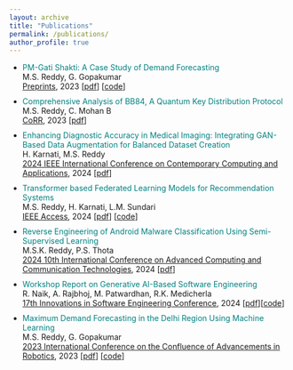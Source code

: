 ```yaml
---
layout: archive
title: "Publications"
permalink: /publications/
author_profile: true
---
```



<ul>

<li style="margin-bottom: 10px;">
<span style="color: #008080;">PM-Gati Shakti: A Case Study of Demand Forecasting</span><br/> 
M.S. Reddy, G. Gopakumar <br /> 
<a href="https://www.preprints.org/manuscript/202308.0535/v1">Preprints</a>, 2023  [<a title="pdf" href="stats.pdf">pdf</a>] [<a title="code" href="https://github.com/sujaykumarmag/delhi_electricity_forecasting">code</a>]
</li>

<li style="margin-bottom: 10px;">
<span style="color: #008080;">Comprehensive Analysis of BB84, A Quantum Key Distribution Protocol</span><br/> 
M.S. Reddy, C. Mohan B <br /> 
<a href="https://arxiv.org/abs/2312.05609">CoRR</a>, 2023  [<a title="pdf" href="bb84.pdf">pdf</a>]
</li>

<li style="margin-bottom: 10px;">
<span style="color: #008080;">Enhancing Diagnostic Accuracy in Medical Imaging: Integrating GAN-Based Data Augmentation for Balanced Dataset Creation</span><br/> 
H. Karnati, M.S. Reddy <br /> 
<a href="https://ieeexplore.ieee.org/abstract/document/10649058">2024 IEEE International Conference on Contemporary Computing and Applications</a>, 2024 [<a title="pdf" href="gan.pdf">pdf</a>]
</li>

<li style="margin-bottom: 10px;">
<span style="color: #008080;">Transformer based Federated Learning Models for Recommendation Systems</span><br/> 
M.S. Reddy, H. Karnati, L.M. Sundari <br /> 
<a href="https://ieeexplore.ieee.org/abstract/document/10630471">IEEE Access</a>, 2024 [<a title="pdf" href="fl.pdf">pdf</a>] [<a title="code" href="https://github.com/sujaykumarmag/Transformer_FL">code</a>]
</li>

<li style="margin-bottom: 10px;">
<span style="color: #008080;">Reverse Engineering of Android Malware Classification Using Semi-Supervised Learning</span><br/> 
M.S.K. Reddy, P.S. Thota <br /> 
<a href="https://ieeexplore.ieee.org/abstract/document/10717122">2024 10th International Conference on Advanced Computing and Communication Technologies</a>, 2024 [<a title="pdf" href="malware.pdf">pdf</a>] 
</li>

<li style="margin-bottom: 10px;">
<span style="color: #008080;">Workshop Report on Generative AI-Based Software Engineering</span><br/> 
R. Naik, A. Rajbhoj, M. Patwardhan, R.K. Medicherla <br /> 
<a href="https://dl.acm.org/doi/abs/10.1145/3641399.3641437">17th Innovations in Software Engineering Conference</a>, 2024 [<a title="pdf" href="rag.pdf">pdf</a>][<a title="code" href="https://github.com/sujaykumarmag/RAG_LLM">code</a>]
</li>

<li style="margin-bottom: 10px;">
<span style="color: #008080;">Maximum Demand Forecasting in the Delhi Region Using Machine Learning</span><br/> 
M.S. Reddy, G. Gopakumar <br /> 
<a href="https://ieeexplore.ieee.org/abstract/document/10435064">2023 International Conference on the Confluence of Advancements in Robotics</a>, 2023 [<a title="pdf" href="forecast.pdf">pdf</a>] [<a title="code" href="https://github.com/sujaykumarmag/delhi_electricity_forecasting">code</a>]
</li>

</ul>


<!-- 

<div style="width: 1200px;">
<ul>

<li style="margin-bottom: 10px;"><span style="color: #008080;">In-Network Probabilistic Monitoring Primitives under the Influence of Adversarial Network Inputs </span><br/> Harish, Shiv, Anibrata, Amogh, Praveen Tammana, Pravien Govindan Kannan, Rinku Shah <br /><a href="https://conferences.sigcomm.org/events/apnet2023/"> APNet </a>, Hong Kong, June 2023 [<a title="AdvInputs" href="Adv.Inputs.PDPs.pdf">pdf</a>][<a title="slides" href="APNet'23.Adv.Inputs.PDP.algos.talk.pdf">slides</a>]</li>

<li style="margin-bottom: 10px;"><span style="color: #008080;">Scaling IoT MUD Enforcement using Programmable Data Planes</span><br/> Harish, Suvrima, Hemanth, Praveen, Achmad, Kotaro, Selva, Venkanna, Chong <br /><a href="https://noms2023.ieee-noms.org/"> IEEE/IFIP NOMS </a>, Miami, FL, May 2023 [<a title="IoTMud Scale" href="MUD-Scale.pdf">pdf</a>] [<a title="IoTMud Scale talk" href="NOMS'23.P4.IoT-MUD-Scale.talk.pdf">slides</a>] [talk] </li>

<li style="margin-bottom: 10px;"><span style="color: #008080;">Accelerating PUF-based Authentication Protocols Using Programmable Switch</span><br/> Divya, Ranjitha, Krishna Sai, Praveen, Antony, Tejasvi<br /><a href="https://noms2023.ieee-noms.org/"> IEEE/IFIP NOMS </a>, Miami, FL, May 2023 [<a title="PUFAuth" href="PUF-Auth.pdf">pdf</a>] [<a title="slides" href="NOMS.PUFAuth.talk.pdf">slides</a>] [talk] </li>

<li style="margin-bottom: 10px;"><span style="color: #008080;">A Case for Cross-Domain Observability to Debug Performance Issues in Microservices</span><br/> Ranjitha K, <strong>Praveen Tammana</strong>, Pravein Govindan Kannan, Priyanka Naik<br /><a href="https://conferences.computer.org/cloud/2022/"> IEEE CLOUD </a>, Barcelona, Spain, July 2022 [<a title="PerfMON" href="perfMON.pdf">pdf</a>] [<a title="slides" href="perfmon-cloud22-slides.pdf">slides</a>] </li>

<li style="margin-bottom: 10px;"><span style="color: #008080;">IoT MUD Enforcement in the Edge Cloud Using Programmable Switch</span><br />Harish S A, Hemanth Kothapalli, Shubham Lahoti, Kotaro Kataoka, <strong>Praveen Tammana</strong><br/> <a href="https://conferences.sigcomm.org/sigcomm/2022/workshop-ffspin.html"> ACM SIGCOMM FFSPIN </a>, Amsterdam, Aug 2022 [<a title="IoTMUD" href="IoTMUD-FFSPIN.pdf">pdf</a>] [<a title="slides" href="IoT-MUD-FFSPIN-slides22.pdf">slides</a>] </li>

<li style="margin-bottom: 10px;"><span style="color: #008080;">Implementing ChaCha Based Crypto Primitives on Programmable SmartNICs</span><br />Shaguftha Zuveria Kottur, Krishna Kadiyala, <strong>Praveen Tammana</strong>, and Rinku Shah<br/> <a href="https://conferences.sigcomm.org/sigcomm/2022/workshop-ffspin.html"> ACM SIGCOMM FFSPIN </a>, Amsterdam, Aug 2022 [<a title="Crypto" href="Crypto-FFSPIN.pdf">pdf</a>] [talk] [slides] </li>

<li style="margin-bottom: 10px;"><span style="color: #008080;">Packet Processing Algorithm Identification using Program Embeddings</span><br />S. VenkataKeerthy, Yashas Andaluri, Sayan Dey,  Rinku Shah, <strong>Praveen Tammana</strong>, and Ramakrishna Upadrasta<br/> <a href="https://conferences.sigcomm.org/events/apnet2022/cfp.html"> APNet'22 </a>, Fuzhou, China, Aug 2022 [<a title="PPA" href="https://conferences.sigcomm.org/events/apnet2022/papers/Packet%20Processing%20Algorithm%20Identification%20using%20Program%20Embeddings1.pdf">pdf</a>] [<a href="https://hkustconnect-my.sharepoint.com/personal/hwangdv_connect_ust_hk/_layouts/15/stream.aspx?id=%2Fpersonal%2Fhwangdv%5Fconnect%5Fust%5Fhk%2FDocuments%2Ffor%5Fshare%2Fapnet2022%2FDay%202%2F14%2DPacket%20Processing%20Algorithm%20Identification%20using%20Program%20Embeddings%2Emp4&ct=1676083108063&or=Teams-HL&ga=1">talk</a>]</li>

<li style="margin-bottom: 10px;"><span style="color: #008080;">Accelerating PUF-based UAV Authentication Protocols Using Programmable Switch</span><br />Ranjitha K, Divya Pathak, Tejasvi Alladi, Antony Franklin, <strong>Praveen Tammana</strong><br /><a href="https://www.comsnets.org/poster_session.html"> IEEE/ACM COMSNETS </a>, Bangalore, India, Jan 2022 [<a title="P4-PUF" href="puf-uav-p4.pdf">pdf</a>] [<a href="https://drive.google.com/file/d/1sx8-wYhfb_Iz6WiKNTOf62yUGJtqPYUq/view?usp=sharing">talk</a>]  </li>

<li style="margin-bottom: 10px;"><span style="color: #008080;">Closed-loop Network Performance Monitoring and Diagnosis with SpiderMon</span><br />Weitao Wang, Xinyu Wu, <strong>Praveen Tammana</strong>, Ang Chen, T.S. Eugene Ng<br /> <a href="https://www.usenix.org/conference/nsdi22/technical-sessions"> USENIX NSDI </a>, WA, USA, Mar 2022 [<a title="SpiderMon" href="https://www.usenix.org/conference/nsdi22/presentation/wang">pdf</a>] [<a href="https://www.youtube.com/watch?v=Jwp7x2ixfFs">talk</a>] </li> 

<li style="margin-bottom: 10px;"><span style="color: #008080;">DBVal: Validating P4 Data Plane Runtime Behavior</span><br />K Shiv Kumar, Ranjitha K, PS Prashanth, Mina Tahmasbi Arashloo, Venkanna U, Praveen Tammana<br /><a href="https://conferences.sigcomm.org/sosr/2021/"> ACM SIGCOMM SOSR </a>, Sep 2021 [<a title="DBVal" href="DBVal_final.pdf">pdf</a>] [<a href="https://drive.google.com/file/d/1zqMKhv7oT8U0G_4IHJjGhIb3n_rzhiNM/view?usp=sharing">talk</a>] [<a href="https://drive.google.com/file/d/1IhxyZZEtgqQDwPugxbUfBIIB9u5hDqKb/view?usp=sharing">slides</a>]  </li>

<li style="margin-bottom: 10px;"><span style="color: #008080;">Anomaly Detection in Data Plane Systems using Packet Execution Paths</span><br />Archit Sanghi, Krishna P. Kadiyala, <strong>Praveen Tammana</strong>, Saurabh Joshi<br/> <a href="https://conferences.sigcomm.org/sigcomm/2021/workshop-spin.html"> ACM SIGCOMM SPIN </a>, Aug 2021 [<a title="p4anamoly" href="P4anamoly-spin-final.pdf">pdf</a>] [<a href="/talks/SPIN'21-p4anamoly.pptx">slides</a>] </li>

<li style="margin-bottom: 10px;"><span style="color: #008080;">Adaptive Weighted Traffic Splitting in Programmable Data Planes</span><br />Kuo-Feng Hsu, <strong>Praveen Tammana</strong>, Ryan Beckett, Ang Chen, Jennifer Rexford, David Walker<br />ACM SOSR, Mar 2020 [<a title="DASH-Final" href="dash-final.pdf">pdf</a>] [<a href="https://www.youtube.com/watch?v=JJ0aik8HCME">talk</a>] [<a href="/talks/dash-sosr20-kuofeng.pptx">slides</a>]</li>

<li style="margin-bottom: 10px;"><span style="color: #008080;">Tracking P4 Program Execution in the Data Plane <em><strong><span style="color: #ff6600;">(Best paper award)</span></strong></em></span><br />Suriya Kodeswaran, Mina Tahmasbi Arashloo, <strong>Praveen Tammana</strong>, Jennifer Rexford<br />ACM SOSR, Mar 2020 [<a title="track-p4" href="track-p4.pdf">pdf</a>] [<a href="https://www.youtube.com/watch?v=RbQFWIYO2cw">talk</a>]</li>

<li style="margin-bottom: 10px;"><span style="color: #008080;"> Grasp the Root Causes in the Dataplane: Diagnosing Latency Problems with SpiderMon</span><br />Weitao Wang, <strong>Praveen Tammana</strong>, Ang Chen, T.S.Eugene Ng<br />ACM SOSR, Mar 2020 [<a title="spidermon" href="spidermon.pdf">pdf</a>][<a href="https://www.youtube.com/watch?v=SYbr8W_JG6A">talk</a>]</li>

<li style="margin-bottom: 10px;"><span style="color: #008080;">Contra: A Programmable System for Performance-aware Routing</span><br />Kuo-Feng Hsu, Ryan Beckett, Ang Chen, Jennifer Rexford, <strong>Praveen Tammana</strong>, David Walker<br />USENIX NSDI 2020, Feb 2020 [<a href="nsdi20spring_hsu_prepub.pdf">pdf</a>] [<a href="https://youtu.be/progDSegmd8">talk</a>] [<a href="/talks/Contra.pptx">slides</a>]</li>

<li style="margin-bottom: 10px;"><span style="color: #008080;">Fault Localization in Large-Scale Network Policy Deployment</span><br /><strong>Praveen Tammana</strong>, Chandra, Pavan, Ramana Kompella, and Myungjin Lee<br />IEEE ICDCS, July 2018 [<a href="scout.pdf" target="_blank" rel="noopener noreferrer">pdf</a>][<a href="/talks/scout_presentation.pptx">slides</a>]</li>

<li style="margin-bottom: 10px;"><span style="color: #008080;">Distributed Network Monitoring and Debugging with SwitchPointer</span><span style="color: #0000ff;"> </span><br /><strong>Praveen Tammana</strong>, Rachit Agarwal, and Myungjin Lee<br />USENIX  NSDI, April 2018 [<a href="https://www.youtube.com/watch?v=PCoxGRWm6Sg">talk</a>] [<a href="switchpointer_praveen.pdf">pdf</a>] [<a href="https://www.usenix.org/sites/default/files/conference/protected-files/nsdi18_slides_tammana.pdf">slides</a>][<a href="https://github.com/PathDump/SwitchPointer">github</a>][<a href="https://github.com/PathDump/Applications/blob/master/applications.pdf">applications</a>]</li>

<li style="margin-bottom: 10px;"><span style="color: #008080;">Simplifying Datacenter Network Debugging with PathDump</span><br /><strong>Praveen Tammana</strong>, Rachit Agarwal, and Myungjin Lee<br />USENIX  OSDI, Nov 2016 [<a href="pathdump_osdi.pdf">pdf</a>] [<a href="https://www.usenix.org/sites/default/files/conference/protected-files/osdi16_slides_tammana.pdf">slides</a>] [<a href="https://github.com/PathDump/tool">github</a>][<a href="https://github.com/PathDump/Applications/blob/master/applications.pdf">applications</a>]</li>

<li style="margin-bottom: 10px;"><span style="color: #008080;">CherryPick: Tracing Packet Trajectory in Software-Defined Datacenter Networks</span><br /><strong>Praveen Tammana</strong>, Rachit Agarwal, and Myungjin Lee<br />ACM SIGCOMM Symposium on SDN Research (SOSR), June 2015 [<a href="cherrypick.pdf">pdf</a>] [<a href="/talks/cherrypick.pptx" target="_blank" rel="noopener noreferrer">slides</a>]</li>

</ul>
</div> -->

